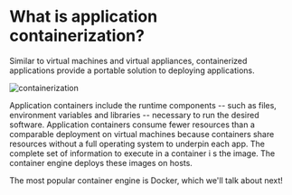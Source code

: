 # What is application containerization?

Similar to virtual machines and virtual appliances, containerized applications provide
a portable solution to deploying applications. 

![containerization](assets/containerization-animation.gif)

Application containers include the runtime components -- such as files, 
environment variables and libraries -- necessary to run the desired software. 
Application containers consume fewer resources than a comparable deployment on 
virtual machines because containers share resources without a full operating system 
to underpin each app. The complete set of information to execute in a container i
s the image. The container engine deploys these images on hosts.

The most popular container engine is Docker, which we'll talk about next!
